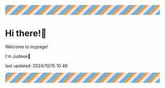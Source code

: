 <!-- Header image -->
<img src="./pokemon/pokemon_20.png" width="1000">

# Hi there!👋

Welcome to mypage!

I'm Judeee🐷

last updated: 2024/10/15 10:49

<!-- Footer image -->
<img src="./pokemon/pokemon_20.png" width="1000">
